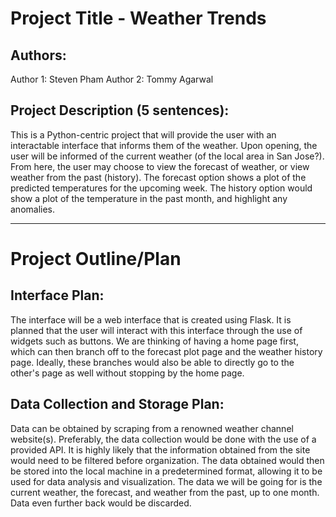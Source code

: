 # Project Title - Weather Trends

## Authors: 
Author 1: Steven Pham
Author 2: Tommy Agarwal

## Project Description (5 sentences): 
This is a Python-centric project that will provide the user with an interactable interface that informs them of the weather. Upon opening, the user will be informed of the current weather (of the local area in San Jose?). From here, the user may choose to view the forecast of weather, or view weather from the past (history). The forecast option shows a plot of the predicted temperatures for the upcoming week. The history option would show a plot of the temperature in the past month, and highlight any anomalies.

- - - - -

# Project Outline/Plan 

## Interface Plan: 
The interface will be a web interface that is created using Flask. It is planned that the user will interact with this interface through the use of widgets such as buttons. We are thinking of having a home page first, which can then branch off to the forecast plot page and the weather history page. Ideally, these branches would also be able to directly go to the other's page as well without stopping by the home page. 

## Data Collection and Storage Plan: 
Data can be obtained by scraping from a renowned weather channel website(s). Preferably, the data collection would be done with the use of a provided API. It is highly likely that the information obtained from the site would need to be filtered before organization. The data obtained would then be stored into the local machine in a predetermined format, allowing it to be used for data analysis and visualization. The data we will be going for is the current weather, the forecast, and weather from the past, up to one month. Data even further back would be discarded.
